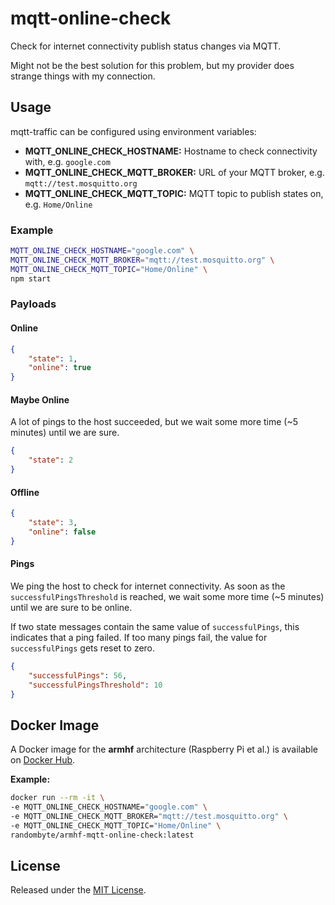 # mqtt-online-check
Check for internet connectivity publish status changes via MQTT.

Might not be the best solution for this problem, but my provider does strange things with my connection.

## Usage
mqtt-traffic can be configured using environment variables:

- **MQTT_ONLINE_CHECK_HOSTNAME:** Hostname to check connectivity with, e.g. `google.com`
- **MQTT_ONLINE_CHECK_MQTT_BROKER:** URL of your MQTT broker, e.g. `mqtt://test.mosquitto.org`
- **MQTT_ONLINE_CHECK_MQTT_TOPIC:** MQTT topic to publish states on, e.g. `Home/Online`

### Example
````sh
MQTT_ONLINE_CHECK_HOSTNAME="google.com" \
MQTT_ONLINE_CHECK_MQTT_BROKER="mqtt://test.mosquitto.org" \
MQTT_ONLINE_CHECK_MQTT_TOPIC="Home/Online" \
npm start
````

### Payloads
#### Online
````json
{
    "state": 1,
    "online": true
}
````

#### Maybe Online
A lot of pings to the host succeeded, but we wait some more time (~5 minutes) until we are sure.

````json
{
    "state": 2
}
````

#### Offline
````json
{
    "state": 3,
    "online": false
}
````

#### Pings
We ping the host to check for internet connectivity. As soon as the `successfulPingsThreshold` is reached, we wait some more time (~5 minutes) until we are sure to be online.

If two state messages contain the same value of `successfulPings`, this indicates that a ping failed. If too many pings fail, the value for `successfulPings` gets reset to zero.

````json
{
    "successfulPings": 56,
    "successfulPingsThreshold": 10
}
````

## Docker Image
A Docker image for the **armhf** architecture (Raspberry Pi et al.) is available on [Docker Hub](https://hub.docker.com/r/randombyte/armhf-mqtt-online-check).

**Example:**
````sh
docker run --rm -it \
-e MQTT_ONLINE_CHECK_HOSTNAME="google.com" \
-e MQTT_ONLINE_CHECK_MQTT_BROKER="mqtt://test.mosquitto.org" \
-e MQTT_ONLINE_CHECK_MQTT_TOPIC="Home/Online" \
randombyte/armhf-mqtt-online-check:latest
````

## License
Released under the [MIT License](https://opensource.org/licenses/MIT).

